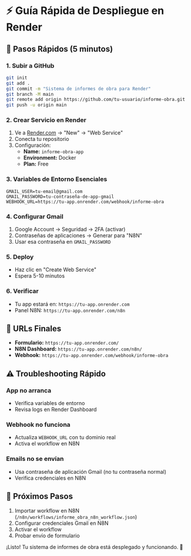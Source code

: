 # ⚡ Guía Rápida de Despliegue en Render

## 🚀 Pasos Rápidos (5 minutos)

### 1. Subir a GitHub
```bash
git init
git add .
git commit -m "Sistema de informes de obra para Render"
git branch -M main
git remote add origin https://github.com/tu-usuario/informe-obra.git
git push -u origin main
```

### 2. Crear Servicio en Render
1. Ve a [Render.com](https://render.com) → "New" → "Web Service"
2. Conecta tu repositorio
3. Configuración:
   - **Name:** `informe-obra-app`
   - **Environment:** Docker
   - **Plan:** Free

### 3. Variables de Entorno Esenciales
```
GMAIL_USER=tu-email@gmail.com
GMAIL_PASSWORD=tu-contraseña-de-app-gmail
WEBHOOK_URL=https://tu-app.onrender.com/webhook/informe-obra
```

### 4. Configurar Gmail
1. Google Account → Seguridad → 2FA (activar)
2. Contraseñas de aplicaciones → Generar para "N8N"
3. Usar esa contraseña en `GMAIL_PASSWORD`

### 5. Deploy
- Haz clic en "Create Web Service"
- Espera 5-10 minutos

### 6. Verificar
- Tu app estará en: `https://tu-app.onrender.com`
- Panel N8N: `https://tu-app.onrender.com/n8n`

## 🔧 URLs Finales
- **Formulario:** `https://tu-app.onrender.com/`
- **N8N Dashboard:** `https://tu-app.onrender.com/n8n/`
- **Webhook:** `https://tu-app.onrender.com/webhook/informe-obra`

## ⚠️ Troubleshooting Rápido

### App no arranca
- Verifica variables de entorno
- Revisa logs en Render Dashboard

### Webhook no funciona  
- Actualiza `WEBHOOK_URL` con tu dominio real
- Activa el workflow en N8N

### Emails no se envían
- Usa contraseña de aplicación Gmail (no tu contraseña normal)
- Verifica credenciales en N8N

## 🎯 Próximos Pasos
1. Importar workflow en N8N (`/n8n/workflows/informe_obra_n8n_workflow.json`)
2. Configurar credenciales Gmail en N8N
3. Activar el workflow
4. Probar envío de formulario

¡Listo! Tu sistema de informes de obra está desplegado y funcionando. 🎉
